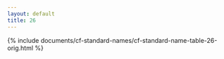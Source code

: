 ```yaml
---
layout: default
title: 26
---
```


{% include documents/cf-standard-names/cf-standard-name-table-26-orig.html %}
